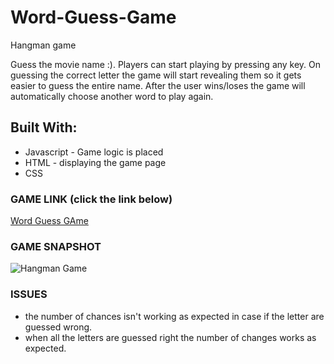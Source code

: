 # Word-Guess-Game
Hangman game 

Guess the movie name :). Players can start playing by pressing any key. On guessing the correct letter the game will start revealing them so it gets easier to guess the entire name. 
After the user wins/loses the game will automatically choose another word to play again.

## Built With: 
* Javascript - Game logic is placed 
* HTML - displaying the game page
* CSS 

### GAME LINK (click the link below) 
<a href="https://nvk2016.github.io/Word-Game-Guess">Word Guess GAme </a>

### GAME SNAPSHOT 
![Hangman Game](https://github.com/NVK2016/Psychic-Game/blob/master/Hangman-Screenshot.png?raw=true)


### ISSUES 
* the number of chances isn't working as expected in case if the letter are guessed wrong. 
* when all the letters are guessed right the number of changes works as expected. 

